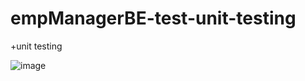 # empManagerBE-test-unit-testing
+unit testing 

![image](https://github.com/defwish/empManagerBE-test-unit-testing/assets/58536015/68b44910-e397-4384-9612-1d6846a6d151)
